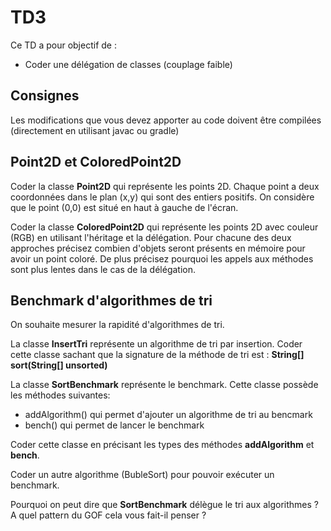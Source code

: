 # TD3
Ce TD a pour objectif de :

* Coder une délégation de classes (couplage faible)

## Consignes

Les modifications que vous devez apporter au code doivent être compilées (directement en utilisant javac ou gradle)

## Point2D et ColoredPoint2D

Coder la classe **Point2D** qui représente les points 2D. Chaque point a deux coordonnées dans le plan (x,y) qui sont des entiers positifs. On considère que le point (0,0) est situé en haut à gauche de l'écran.

Coder la classe **ColoredPoint2D** qui représente les points 2D avec couleur (RGB) en utilisant l'héritage et la délégation. Pour chacune des deux approches précisez combien d'objets seront présents en mémoire pour avoir un point coloré. De plus précisez pourquoi les appels aux méthodes sont plus lentes dans le cas de la délégation.

## Benchmark d'algorithmes de tri

On souhaite mesurer la rapidité d'algorithmes de tri. 

La classe **InsertTri** représente un algorithme de tri par insertion.
Coder cette classe sachant que la signature de la méthode de tri est : __String[] sort(String[] unsorted)__

La classe **SortBenchmark** représente le benchmark. Cette classe possède les méthodes suivantes:
* addAlgorithm() qui permet d'ajouter un algorithme de tri au bencmark
* bench() qui permet de lancer le benchmark

Coder cette classe en précisant les types des méthodes **addAlgorithm** et **bench**.

Coder un autre algorithme (BubleSort) pour pouvoir exécuter un benchmark.

Pourquoi on peut dire que **SortBenchmark** délègue le tri aux algorithmes ? A quel pattern du GOF cela vous fait-il penser ?

